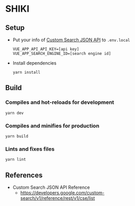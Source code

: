# SHIKI

## Setup
- Put your info of [Custom Search JSON API](https://developers.google.com/custom-search/v1/overview) to `.env.local`
    ```
    VUE_APP_API_API_KEY=[api key]
    VUE_APP_SEARCH_ENGINE_ID=[search engine id]
    ```

- Install dependencies
    ```
    yarn install
    ```

## Build
### Compiles and hot-reloads for development
```
yarn dev
```

### Compiles and minifies for production
```
yarn build
```

### Lints and fixes files
```
yarn lint
```

## References
- Custom Search JSON API Reference
    - https://developers.google.com/custom-search/v1/reference/rest/v1/cse/list